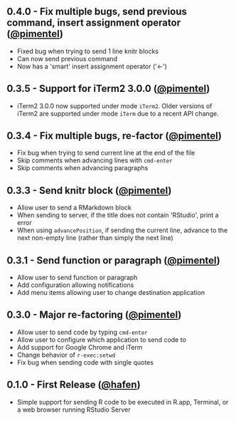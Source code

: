 ## 0.4.0 - Fix multiple bugs, send previous command, insert assignment operator ([@pimentel](https://github.com/pimentel))
- Fixed bug when trying to send 1 line knitr blocks
- Can now send previous command
- Now has a 'smart' insert assignment operator ('<\-')

## 0.3.5 - Support for iTerm2 3.0.0 ([@pimentel](https://github.com/pimentel))
- iTerm2 3.0.0 now supported under mode `iTerm2`. Older versions of iTerm2 are supported under mode `iTerm` due to a recent API change.

## 0.3.4 - Fix multiple bugs, re-factor ([@pimentel](https://github.com/pimentel))
- Fix bug when trying to send current line at the end of the file
- Skip comments when advancing lines with `cmd-enter`
- Skip comments when advancing paragraphs

## 0.3.3 - Send knitr block ([@pimentel](https://github.com/pimentel))
- Allow user to send a RMarkdown block
- When sending to server, if the title does not contain 'RStudio', print a error
- When using `advancePosition`, if sending the current line, advance to the next non-empty line (rather than simply the next line)

## 0.3.1 - Send function or paragraph ([@pimentel](https://github.com/pimentel))
- Allow user to send function or paragraph
- Add configuration allowing notifications
- Add menu items allowing user to change destination application

## 0.3.0 - Major re-factoring ([@pimentel](https://github.com/pimentel))
- Allow user to send code by typing `cmd-enter`
- Allow user to configure which application to send code to
- Add support for Google Chrome and iTerm
- Change behavior of `r-exec:setwd`
- Fix bug when sending code with single quotes

## 0.1.0 - First Release ([@hafen](https://github.com/hafen))
- Simple support for sending R code to be executed in R.app, Terminal, or a web browser running RStudio Server
